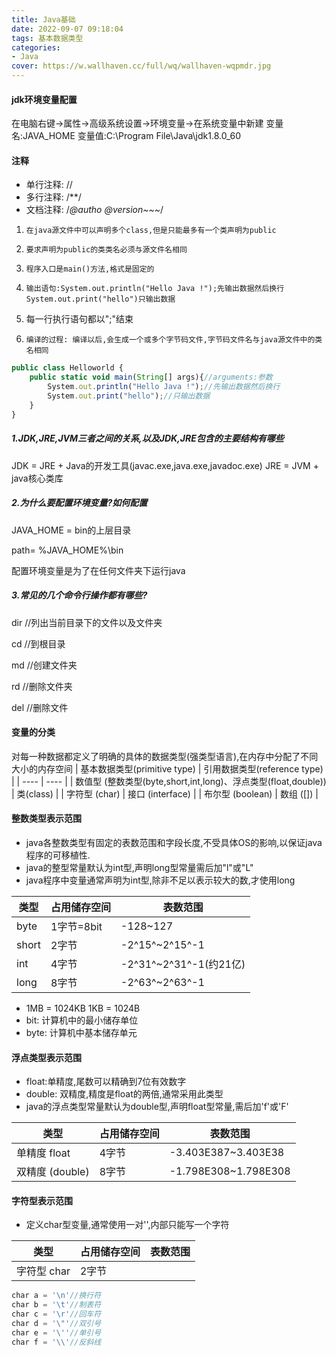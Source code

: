 ```yaml
---
title: Java基础
date: 2022-09-07 09:18:04
tags: 基本数据类型 
categories: 
- Java
cover: https://w.wallhaven.cc/full/wq/wallhaven-wqpmdr.jpg
---
```

#### jdk环境变量配置
在电脑右键->属性->高级系统设置->环境变量->在系统变量中新建 变量名:JAVA_HOME 变量值:C:\Program File\Java\jdk1.8.0_60
#### 注释
* 单行注释: //
* 多行注释: /**/
* 文档注释: /*@autho @version~~~*/

1. `在java源文件中可以声明多个class,但是只能最多有一个类声明为public`

2. `要求声明为public的类类名必须与源文件名相同`
3. `程序入口是main()方法,格式是固定的`
4. `输出语句:System.out.println("Hello Java !");先输出数据然后换行
		System.out.print("hello")只输出数据`
5. 每一行执行语句都以";"结束
6. `编译的过程: 编译以后,会生成一个或多个字节码文件,字节码文件名与java源文件中的类名相同`
```JavaScript
public class Helloworld {
	public static void main(String[] args){//arguments:参数
		System.out.println("Hello Java !");//先输出数据然后换行
		System.out.print("hello");//只输出数据
	}
}
```
##### 1.JDK,JRE,JVM三者之间的关系,以及JDK,JRE包含的主要结构有哪些
JDK = JRE + Java的开发工具(javac.exe,java.exe,javadoc.exe)
JRE = JVM + java核心类库
##### 2.为什么要配置环境变量?如何配置
JAVA_HOME = bin的上层目录

path= %JAVA_HOME%\bin

配置环境变量是为了在任何文件夹下运行java
##### 3.常见的几个命令行操作都有哪些?
dir //列出当前目录下的文件以及文件夹

cd //到根目录

md //创建文件夹

rd //删除文件夹

del //删除文件

#### 变量的分类
对每一种数据都定义了明确的具体的数据类型(强类型语言),在内存中分配了不同大小的内存空间
|  基本数据类型(primitive type)   | 引用数据类型(reference type)  |
|  ----  | ----  |
| 数值型 (整数类型(byte,short,int,long)、浮点类型(float,double))  | 类(class) |
| 字符型 (char)  | 接口 (interface) | 
| 布尔型 (boolean)  | 数组 ([]) | 
#### 整数类型表示范围
* java各整数类型有固定的表数范围和字段长度,不受具体OS的影响,以保证java程序的可移植性.
* java的整型常量默认为int型,声明long型常量需后加"l"或"L"
* java程序中变量通常声明为int型,除非不足以表示较大的数,才使用long

| 类型 | 占用储存空间 | 表数范围 |
| -----| ---- | ---- |
| byte | 1字节=8bit | -128~127 |
| short | 2字节 | -2^15^~2^15^-1 |
| int | 4字节 | -2^31^~2^31^-1(约21亿) |
| long | 8字节 | -2^63^~2^63^-1 |

* 1MB = 1024KB 1KB = 1024B
* bit: 计算机中的最小储存单位
* byte: 计算机中基本储存单元
#### 浮点类型表示范围
* float:单精度,尾数可以精确到7位有效数字
* double: 双精度,精度是float的两倍,通常采用此类型
* java的浮点类型常量默认为double型,声明float型常量,需后加'f'或'F'

| 类型 | 占用储存空间 | 表数范围 |
| -----| ---- | ---- |
| 单精度 float | 4字节 | -3.403E387~3.403E38 |
| 双精度 (double) | 8字节 | -1.798E308~1.798E308 |
#### 字符型表示范围
* 定义char型变量,通常使用一对'',内部只能写一个字符

| 类型 | 占用储存空间 | 表数范围 |
| -----| ---- | ---- |
| 字符型 char | 2字节 |  |
```javascript
char a = '\n'//换行符
char b = '\t'//制表符
char c = '\r'//回车符
char d = '\"'//双引号
char e = '\''//单引号
char f = '\\'//反斜线
```